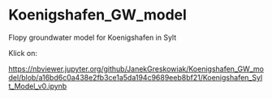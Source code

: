 # Koenigshafen_GW_model
Flopy groundwater model for Koenigshafen in Sylt

Klick on:

https://nbviewer.jupyter.org/github/JanekGreskowiak/Koenigshafen_GW_model/blob/a16bd6c0a438e2fb3ce1a5da194c9689eeb8bf21/Koenigshafen_Sylt_Model_v0.ipynb
